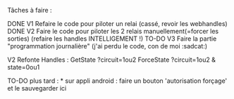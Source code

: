 Tâches à faire : 

DONE	V1  Refaire le code pour piloter un relai (cassé, revoir les webhandles)
DONE	V2  Faire le code pour piloter les 2 relais manuellement(=forcer les sorties) (refaire les handles INTELLIGEMENT !)
TO-DO	V3  Faire la partie "programmation journalière" (j'ai perdu le code, con de moi :sadcat:)

V2 Refonte Handles :
GetState ?circuit=1ou2
ForceState ?circuit=1ou2 & state=0ou1




TO-DO plus tard :
\* sur appli android : faire un bouton 'autorisation forçage' et le sauvegarder ici